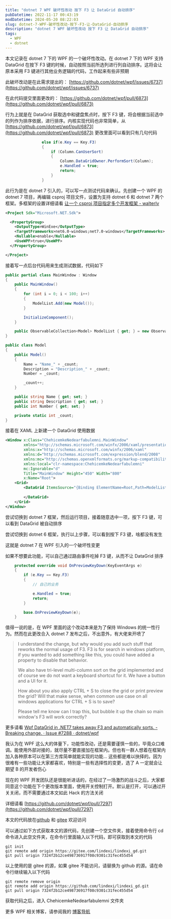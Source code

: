 ```yaml
---
title: "dotnet 7 WPF 破坏性改动 按下 F3 让 DataGrid 自动排序"
pubDatetime: 2022-11-17 00:43:19
modDatetime: 2024-05-20 08:22:03
slug: dotnet-7-WPF-破坏性改动-按下-F3-让-DataGrid-自动排序
description: "dotnet 7 WPF 破坏性改动 按下 F3 让 DataGrid 自动排序"
tags:
  - WPF
  - dotnet
---
```





本文记录在 dotnet 7 下的 WPF 的一个破坏性改动。在 dotnet 7 下的 WPF 支持 DataGrid 在按下 F3 键的时候，自动按照当前所选列进行列自动排序。这将会让原本采用 F3 键进行其他业务逻辑的代码，工作起来有些非预期

<!--more-->


<!-- CreateTime:2022/11/17 8:43:19 -->

<!-- 博客 -->
<!-- 发布 -->

此破坏改动是在此需求提出的： [https://github.com/dotnet/wpf/issues/6737](https://github.com/dotnet/wpf/issues/6737)

在此代码提交里面更改的： [https://github.com/dotnet/wpf/pull/6873](https://github.com/dotnet/wpf/pull/6873)

行为上就是在 DataGrid 获取选中和键盘焦点时，按下 F3 键，将会根据当前选中的列作为排序依据，进行排序。内核实现代码也非常简单，从 [https://github.com/dotnet/wpf/pull/6873](https://github.com/dotnet/wpf/pull/6873) 更改里面可以看到只有几句代码

```csharp
                else if(e.Key == Key.F3)
                {
                    if (Column.CanUserSort)
                    {
                        Column.DataGridOwner.PerformSort(Column);
                        e.Handled = true;
                        return;
                    }
                }
```

此行为是在 dotnet 7 引入的，可以写一点测试代码来确认。先创建一个 WPF 的 dotnet 7 项目，再编辑 csproj 项目文件，设置为支持 dotnet 6 和 dotnet 7 两个框架。多框架的设置详细请看 [让一个 csproj 项目指定多个开发框架 - walterlv](https://blog.walterlv.com/post/configure-projects-to-target-multiple-platforms.html )

```xml
<Project Sdk="Microsoft.NET.Sdk">

  <PropertyGroup>
    <OutputType>WinExe</OutputType>
    <TargetFrameworks>net6.0-windows;net7.0-windows</TargetFrameworks>
    <Nullable>enable</Nullable>
    <UseWPF>true</UseWPF>
  </PropertyGroup>

</Project>
```

接着写一点后台代码用来生成测试数据，代码如下

```csharp
public partial class MainWindow : Window
{
    public MainWindow()
    {
        for (int i = 0; i < 100; i++)
        {
            ModelList.Add(new Model());
        }

        InitializeComponent();
    }

    public ObservableCollection<Model> ModelList { get; } = new ObservableCollection<Model>();
}

public class Model
{
    public Model()
    {
        Name = "Name_" + _count;
        Description = "Description_" + _count;
        Number = _count;

        _count++;
    }

    public string Name { get; set; }
    public string Description { get; set; }
    public int Number { get; set; }

    private static int _count;
}
```

接着在 XAML 上新建一个 DataGrid 使用数据

```xml
<Window x:Class="ChehicemkeNedearfabulemni.MainWindow"
        xmlns="http://schemas.microsoft.com/winfx/2006/xaml/presentation"
        xmlns:x="http://schemas.microsoft.com/winfx/2006/xaml"
        xmlns:d="http://schemas.microsoft.com/expression/blend/2008"
        xmlns:mc="http://schemas.openxmlformats.org/markup-compatibility/2006"
        xmlns:local="clr-namespace:ChehicemkeNedearfabulemni"
        mc:Ignorable="d"
        Title="MainWindow" Height="450" Width="800"
        x:Name="Root">
    <Grid>
        <DataGrid ItemsSource="{Binding ElementName=Root,Path=ModelList}">
         
        </DataGrid>
    </Grid>
</Window>
```

尝试切换到 dotnet 7 框架，然后运行项目，接着随意选中一项，按下 F3 键，可以看到 DataGrid 被自动排序

尝试切换到 dotnet 6 框架，执行以上步骤，可以看到按下 F3 键，啥都没有发生

这就是 dotnet 7 在 WPF 引入的一个破坏性变更

如果不想要此功能，可以自己通过路由事件吃掉 F3 键，从而不让 DataGrid 排序

```csharp
    protected override void OnPreviewKeyDown(KeyEventArgs e)
    {
        if (e.Key == Key.F3)
        {
            // 自己的业务

            e.Handled = true;
            return;
        }

        base.OnPreviewKeyDown(e);
    }
```

值得一说的是，在 WPF 里面的这个改动本来是为了保持 Windows 的统一性行为。然而在此更改合入 dotnet 7 发布之后，不出意外，有大佬来开喷了

> I understand the change, but why would you add such stuff that reworks the normal usage of F3. F3 is for search in windows platform, if you wanted to add something like this, you could have added a property to disable that behavior.
>
> We also have tri-level multi-column sort on the grid implemented and of course we do not want a keyboard shortcut for it. We have a button and a UI for it.
>
> How about you also apply CTRL + S to close the grid or print preview the grid? Will that make sense, when common use case on all windows applications for CTRL + S is to save?
>
> Please tell me know can I trap this, but bubble it up the chain so main window's F3 will work correctly?

更多请看 [Wpf DataGrid in .NET7 takes away F3 and automatically sorts. - Breaking change. · Issue #7288 · dotnet/wpf](https://github.com/dotnet/wpf/issues/7288 )

我认为在 WPF 这么大的体量下，功能性改动，还是需要谨慎一些的，毕竟众口难调。能使用外部对接的，就尽量不要直接加在框架内。但也有一群人想着在框架内加入各种原本可以在第三方库简单就能实现的功能… 这些都是难以抉择的。因为很难有一些功能让大家都喜欢，特别是一些有选择性的变更，选了 A 一定就会让期望 B 的开发者伤心

现在的 WPF 开发团队还是很能听进话的，在经过了一场激烈的战斗之后，大家都同意这个功能在下个更改版本里面，使用开关控制打开。默认是打开，可以通过开关关闭，而不需要通过本文如此 Hack 的方法关闭

详细请看 [https://github.com/dotnet/wpf/pull/7297](https://github.com/dotnet/wpf/pull/7297)

本文的代码放在[github](https://github.com/lindexi/lindexi_gd/tree/7324f2b12ce498736917f08c9301c31fec455d54/ChehicemkeNedearfabulemni) 和 [gitee](https://gitee.com/lindexi/lindexi_gd/tree/7324f2b12ce498736917f08c9301c31fec455d54/ChehicemkeNedearfabulemni) 欢迎访问

可以通过如下方式获取本文的源代码，先创建一个空文件夹，接着使用命令行 cd 命令进入此空文件夹，在命令行里面输入以下代码，即可获取到本文的代码

```
git init
git remote add origin https://gitee.com/lindexi/lindexi_gd.git
git pull origin 7324f2b12ce498736917f08c9301c31fec455d54
```

以上使用的是 gitee 的源，如果 gitee 不能访问，请替换为 github 的源。请在命令行继续输入以下代码

```
git remote remove origin
git remote add origin https://github.com/lindexi/lindexi_gd.git
git pull origin 7324f2b12ce498736917f08c9301c31fec455d54
```

获取代码之后，进入 ChehicemkeNedearfabulemni 文件夹

更多 WPF 相关博客，请参阅我的 [博客导航](https://blog.lindexi.com/post/%E5%8D%9A%E5%AE%A2%E5%AF%BC%E8%88%AA.html )
